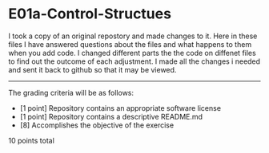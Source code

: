 # E01a-Control-Structues
I took a copy of an original repostory and made changes to it. Here in these files I have answered questions about the files and what happens to them when you add code. I changed different parts the the code on diffenet files to find out the outcome of each adjustment. I made all the changes i needed and sent it back to github so that it may be viewed.  


---

The grading criteria will be as follows:

* [1 point] Repository contains an appropriate software license
* [1 point] Repository contains a descriptive README.md
* [8] Accomplishes the objective of the exercise

10 points total
